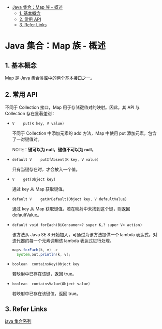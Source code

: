 - [Java 集合：Map 族 - 概述](#java-%E9%9B%86%E5%90%88%EF%BC%9Amap-%E6%97%8F---%E6%A6%82%E8%BF%B0)
    - [1. 基本概念](#1-%E5%9F%BA%E6%9C%AC%E6%A6%82%E5%BF%B5)
    - [2. 常用 API](#2-%E5%B8%B8%E7%94%A8-api)
    - [3. Refer Links](#3-refer-links)

# Java 集合：Map 族 - 概述

## 1. 基本概念

[Map](https://docs.oracle.com/javase/9/docs/api/java/util/Map.html) 是 Java 集合类库中的两个基本接口之一。

## 2. 常用 API

不同于 Collection 接口，Map 用于存储键值对的映射。因此，其 API 与 Collection 存在显著差别：
- `V	put​(K key, V value)`

  不同于 Collection 中添加元素的 add 方法，Map 中使用 put 添加元素，包含了一对键值对。

  NOTE：**键可以为 null，键值不可以为 null**。

- `default V	putIfAbsent​(K key, V value)`

  只有当键存在时，才会放入一个值。

- `V	get​(Object key)`

  通过 key 从 Map 获取键值。

- `default V	getOrDefault​(Object key, V defaultValue)`

  通过 key 从 Map 获取键值。若在映射中未找到这个键，则返回 defaultValue。

- `default void	forEach​(BiConsumer<? super K,? super V> action)`

  该方法从 Java SE 8 开始加入，可通过为该方法提供一个 lambda 表达式，对迭代器的每一个元素调用该 lambda 表达式进行处理。
  ```java
  maps.forEach(k, v) ->
    System,out,println(k, v);
  ```

- `boolean	containsKey​(Object key`

  若映射中已存在该键，返回 true。

- `boolean	containsValue​(Object value)`

  若映射中已存在该键值，返回 true。

## 3. Refer Links

[java 集合系列](http://blog.csdn.net/column/details/14681.html)